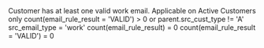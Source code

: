 <?xml version='1.0' encoding='UTF-8'?>
<multiEntityExpressionRulesNode ruleType="Validity Rule" ruleTypeLabel="Validity Rule" name="Has valid work email" elemId="12054917" code="HAS_VALID_W_EML" type="MultiEntityExpressionRule">
	<description>Customer has at least one valid work email. 
Applicable on Active Customers only</description>
	<validity>count(email_rule_result = &#39;VALID&#39;) &gt; 0
or
parent.src_cust_type != &#39;A&#39;</validity>
	<acceptanceCondition>src_email_type = &#39;work&#39;</acceptanceCondition>
	<ruleColumnWrapper>
		<ruleColumnNode name="src_cust_type" elemId="12054941" type="string"/>
	</ruleColumnWrapper>
	<ruleChildColumnWrapper>
		<ruleColumnNode name="email_rule_result" elemId="12054930" type="string"/>
		<ruleColumnNode name="src_email_type" elemId="12054931" type="string"/>
	</ruleChildColumnWrapper>
	<ruleMultiEntityExpressionWrapper>
		<ruleMultiEntityExpressionNode description="Customer does not have any Work Phone entry." elemId="12054948" code="HAS_NO_W_EMAIL">
			<expression>count(email_rule_result) = 0</expression>
		</ruleMultiEntityExpressionNode>
		<ruleMultiEntityExpressionNode description="All customer&#39;s phone calls are invalid." elemId="12054949" code="ALL_W_EMAILS_INV">
			<expression>count(email_rule_result = &#39;VALID&#39;) = 0</expression>
		</ruleMultiEntityExpressionNode>
	</ruleMultiEntityExpressionWrapper>
	<ruleAggregatingOrderByWrapper/>
</multiEntityExpressionRulesNode>